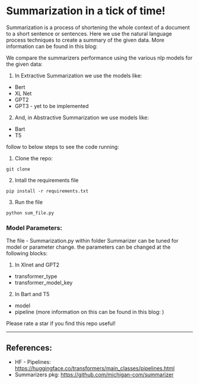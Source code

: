 # Summarization in a tick of time!

Summarization is a process of shortening the whole context of a document to a short sentence or sentences. Here we use the natural language process techniques to create a summary of the given data. More information can be found in this blog:

We compare the summarizers performance using the various nlp models for the given data:
1. In Extractive Summarization we use the models like:
  - Bert
  - XL Net
  - GPT2
  - GPT3 - yet to be implemented
  
2. And, in Abstractive Summarization we use models like:
  - Bart
  - T5

follow to below steps to see the code running:
1. Clone the repo:
```
git clone
```
2. Intall the requirements file
```
pip install -r requirements.txt
```
3. Run the file
```
python sum_file.py
```

### Model Parameters:

The file - Summarization.py within folder Summarizer can be tuned for model or parameter change. the parameters can be changed at the following blocks: 

1. In Xlnet and GPT2
  - transformer_type
  - transformer_model_key
2. In Bart and T5
  - model
  - pipeline (more information on this can be found in this blog: )
   
   
   Please rate a star if you find this repo useful! 

---------------------------------------------------------------

## References:
 - HF - Pipelines: https://huggingface.co/transformers/main_classes/pipelines.html
 - Summarizers pkg: https://github.com/michigan-com/summarizer
   


